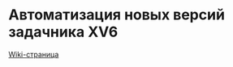 # Автоматизация новых версий задачника XV6

[Wiki-страница](https://github.com/moevm/mse1h2025-xv6/wiki)

